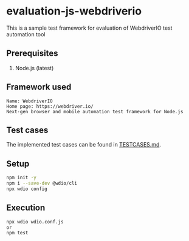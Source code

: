 # evaluation-js-webdriverio

This is a sample test framework for evaluation of WebdriverIO test automation tool

## Prerequisites

1.  Node.js (latest)

## Framework used

    Name: WebdriverIO
    Home page: https://webdriver.io/
    Next-gen browser and mobile automation test framework for Node.js

## Test cases

The implemented test cases can be found in [TESTCASES.md](TESTCASES.md).

## Setup

```bash
npm init -y
npm i --save-dev @wdio/cli
npx wdio config
```

## Execution

```bash
npx wdio wdio.conf.js
or
npm test
```
